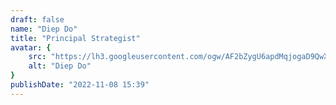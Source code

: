 ```yaml
---
draft: false
name: "Diep Do"
title: "Principal Strategist"
avatar: {
    src: "https://lh3.googleusercontent.com/ogw/AF2bZygU6apdMqjogaD9QwXwmHygGNmkZHoKKno01VmLXSM8ZA",
    alt: "Diep Do"
}
publishDate: "2022-11-08 15:39"
---
```

